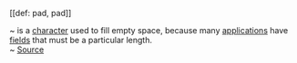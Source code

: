 [[def: pad, pad]]

~ is a [character](https://www.webopedia.com/definitions/character/) used to fill empty space, because many [applications](https://www.webopedia.com/definitions/application-software/) have [fields](https://www.webopedia.com/definitions/field/) that must be a particular length.  
~ [Source](https://www.webopedia.com/definitions/pad-character/)

